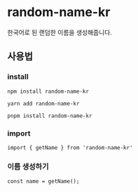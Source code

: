 # random-name-kr

한국어로 된 랜덤한 이름을 생성해줍니다.

## 사용법

### install

```shell
npm install random-name-kr
```

```shell
yarn add random-name-kr
```

```shell
pnpm install random-name-kr
```

### import

```typescirpt
import { getName } from 'random-name-kr'
```

### 이름 생성하기

```
const name = getName();
```
